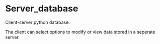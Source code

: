 # Server_database

Client-server python database.

The client can select options to modify or view data stored in a seperate server.
